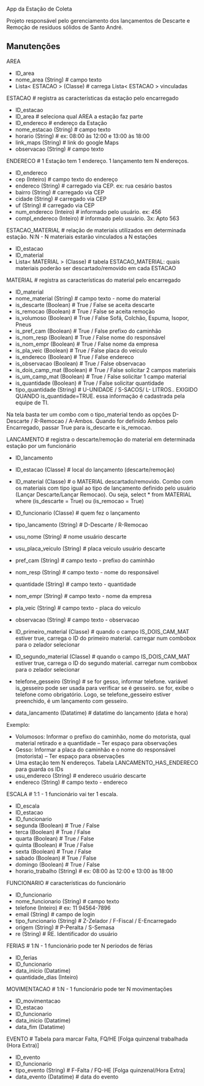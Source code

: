 App da Estação de Coleta

Projeto responsável pelo gerenciamento dos lançamentos de Descarte e Remoção de resíduos sólidos de Santo André.




## Manutenções

AREA
- ID_area
- nome_area				    (String)	# campo texto
- Lista< ESTACAO >		    (Classe)	# carrega Lista< ESTACAO > vinculadas

ESTACAO				# registra as características da estação pelo encarregado
- ID_estacao
- ID_area								# seleciona qual AREA a estação faz parte
- ID_endereco							# endereço da Estação
- nome_estacao				(String)	# campo texto
- horario				 	(String)	# ex: 08:00 às 12:00 e 13:00 às 18:00
- link_maps 				(String)	# link do google Maps
- observacao				(String)	# campo texto 

ENDERECO			# 1 Estação tem 1 endereço. 1 lançamento tem N endereços.
- ID_endereco
- cep 						(Inteiro)	# campo texto do endereço
- endereco 				    (String)	# carregado via CEP. ex: rua cesário bastos
- bairro					(String)	# carregado via CEP
- cidade					(String)	# carregado via CEP
- uf						(String)	# carregado via CEP
- num_endereco				(Inteiro)	# informado pelo usuário. ex: 456
- compl_endereco			(Inteiro)	# informado pelo usuário. 3x: Apto 563

ESTACAO_MATERIAL	# relação de materiais utilizados em determinada estação.  N:N - N materiais estarão vinculados a N estações
- ID_estacao
- ID_material
- Lista< MATERIAL >			(Classe)	# tabela ESTACAO_MATERIAL: quais materiais poderão ser descartado/removido em cada ESTACAO

MATERIAL			# registra as características do material pelo encarregado
- ID_material
- nome_material			    (String)	# campo texto - nome do material
- is_descarte				(Boolean)	# True / False se aceita descarte
- is_remocao				(Boolean)	# True / False se aceita remoção
- is_volumoso				(Boolean)	# True / False Sofá, Colchão, Espuma, Isopor, Pneus 
- is_pref_cam				(Boolean)	# True / False prefixo do caminhão
- is_nom_resp				(Boolean)	# True / False nome do responsável
- is_nom_empr				(Boolean)	# True / False nome da empresa
- is_pla_veic				(Boolean)	# True / False placa do veiculo
- is_endereco				(Boolean)	# True / False endereco
- is_observacao			    (Boolean)	# True / False observacao
- is_dois_camp_mat			(Boolean)	# True / False solicitar 2 campos materiais
- is_um_camp_mat			(Boolean)	# True / False solicitar 1 campo material
- is_quantidade			    (Boolean)	# True / False solicitar quantidade
- tipo_quantidade			(String)	# U-UNIDADE / S-SACOS/ L- LITROS.. EXIGIDO QUANDO is_quantidade=TRUE. essa informação é cadastrada pela equipe de TI.

Na tela basta ter um combo com o tipo_material tendo as opções D-Descarte / R-Remocao / A-Ambos. Quando for definido Ambos pelo Encarregado, passar True para is_descarte e is_remocao.

LANCAMENTO			# registra o descarte/remoção do material em determinada estação por um funcionário
- ID_lancamento
- ID_estacao				(Classe)	# local do lançamento (descarte/remoção)
- ID_material				(Classe)	# o MATERIAL descartado/removido. Combo com os materiais com tipo igual ao tipo de lançamento definido pelo usuário (Lançar Descarte/Lançar Remocao). Ou seja, select * from MATERIAL where (is_descarte = True) ou (is_remocao = True)
- ID_funcionario			(Classe)	# quem fez o lançamento

- tipo_lancamento			(String)	# D-Descarte / R-Remocao
- usu_nome					(String)	# nome usuário descarte
- usu_placa_veiculo		    (String)	# placa veiculo usuário descarte

- pref_cam					(String)	# campo texto - prefixo do caminhão
- nom_resp					(String)	# campo texto - nome do responsável
- quantidade				(String)	# campo texto - quantidade
- nom_empr					(String)	# campo texto - nome da empresa
- pla_veic					(String)	# campo texto - placa do veiculo
- observacao				(String)	# campo texto - observacao

- ID_primeiro_material		(Classe) 	# quando o campo IS_DOIS_CAM_MAT estiver true, carrega o ID do primeiro material. carregar num combobox para o zelador selecionar
- ID_segundo_material		(Classe) 	# quando o campo IS_DOIS_CAM_MAT estiver true, carrega o ID do segundo material. carregar num combobox para o zelador selecionar

- telefone_gesseiro		    (String)	# se for gesso, informar telefone. variável is_gesseiro pode ser usada para verificar se é gesseiro. se for, exibe o telefone como obrigatório. Logo, se telefone_gesseiro estiver preenchido, é um lançamento com gesseiro.
- data_lancamento			(Datatime)	# datatime do lançamento (data e hora)

Exemplo:
- Volumosos: Informar o prefixo do caminhão, nome do motorista, qual material retirado e a quantidade – Ter espaço para observações
- Gesso: Informar a placa do caminhão e o nome do responsável (motorista) – Ter espaço para observações 
- Uma estação tem N endereços. Tabela LANCAMENTO_HAS_ENDERECO para guarda os IDs
- usu_endereco				(String)	# endereco usuário descarte
- endereco					(String)	# campo texto - endereco

ESCALA				# 1:1 - 1 funcionário vai ter 1 escala. 
- ID_escala
- ID_estacao
- ID_funcionario
- segunda					(Boolean)	# True / False
- terca					    (Boolean)	# True / False
- quarta					(Boolean)	# True / False
- quinta					(Boolean)	# True / False
- sexta					    (Boolean)	# True / False
- sabado					(Boolean)	# True / False
- domingo					(Boolean)	# True / False
- horario_trabalho			(String)	# ex: 08:00 às 12:00 e 13:00 às 18:00

FUNCIONARIO			# características do funcionário
- ID_funcionario
- nome_funcionario 		    (String)	# campo texto
- telefone					(Inteiro)	# ex: 11 94564-7896	
- email					    (String)	# campo de login
- tipo_funcionario 		    (String)	# Z-Zelador / F-Fiscal / E-Encarregado 
- origem					(String)	# P-Peralta / S-Semasa
- re						(String)	# RE. Identificador do usuário

FERIAS				# 1:N - 1 funcionário pode ter N periodos de férias
- ID_ferias
- ID_funcionario
- data_inicio				(Datatime)
- quantidade_dias			(Inteiro)

MOVIMENTACAO		# 1:N - 1 funcionário pode ter N movimentações
- ID_movimentacao
- ID_estacao				
- ID_funcionario
- data_inicio				(Datatime)
- data_fim					(Datatime)

EVENTO				# Tabela para marcar Falta, FQ/HE [Folga quinzenal trabalhada (Hora Extra)]
- ID_evento
- ID_funcionario
- tipo_evento				(String)	# F-Falta / FQ-HE [Folga quinzenal/Hora Extra]
- data_evento				(Datatime)	# data do evento


